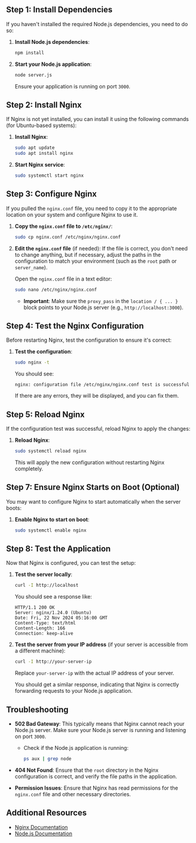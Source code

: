 ## Step 1: Install Dependencies

If you haven't installed the required Node.js dependencies, you need to do so:

1. **Install Node.js dependencies**:
   ```bash
   npm install
   ```

2. **Start your Node.js application**:
   ```bash
   node server.js
   ```
   Ensure your application is running on port `3000`.

## Step 2: Install Nginx

If Nginx is not yet installed, you can install it using the following commands (for Ubuntu-based systems):

1. **Install Nginx**:
   ```bash
   sudo apt update
   sudo apt install nginx
   ```

2. **Start Nginx service**:
   ```bash
   sudo systemctl start nginx
   ```

## Step 3: Configure Nginx

If you pulled the `nginx.conf` file, you need to copy it to the appropriate location on your system and configure Nginx to use it.

1. **Copy the `nginx.conf` file to `/etc/nginx/`**:
   ```bash
   sudo cp nginx.conf /etc/nginx/nginx.conf
   ```

2. **Edit the `nginx.conf` file** (if needed):
   If the file is correct, you don't need to change anything, but if necessary, adjust the paths in the configuration to match your environment (such as the `root` path or `server_name`).

   Open the `nginx.conf` file in a text editor:
   ```bash
   sudo nano /etc/nginx/nginx.conf
   ```

   - **Important**: Make sure the `proxy_pass` in the `location / { ... }` block points to your Node.js server (e.g., `http://localhost:3000`).

## Step 4: Test the Nginx Configuration

Before restarting Nginx, test the configuration to ensure it's correct:

1. **Test the configuration**:
   ```bash
   sudo nginx -t
   ```

   You should see:
   ```
   nginx: configuration file /etc/nginx/nginx.conf test is successful
   ```

   If there are any errors, they will be displayed, and you can fix them.

## Step 5: Reload Nginx

If the configuration test was successful, reload Nginx to apply the changes:

1. **Reload Nginx**:
   ```bash
   sudo systemctl reload nginx
   ```

   This will apply the new configuration without restarting Nginx completely.

## Step 7: Ensure Nginx Starts on Boot (Optional)

You may want to configure Nginx to start automatically when the server boots:

1. **Enable Nginx to start on boot**:
   ```bash
   sudo systemctl enable nginx
   ```

## Step 8: Test the Application

Now that Nginx is configured, you can test the setup:

1. **Test the server locally**:
   ```bash
   curl -I http://localhost
   ```

   You should see a response like:
   ```
   HTTP/1.1 200 OK
   Server: nginx/1.24.0 (Ubuntu)
   Date: Fri, 22 Nov 2024 05:16:00 GMT
   Content-Type: text/html
   Content-Length: 166
   Connection: keep-alive
   ```

2. **Test the server from your IP address** (if your server is accessible from a different machine):
   ```bash
   curl -I http://your-server-ip
   ```

   Replace `your-server-ip` with the actual IP address of your server.

   You should get a similar response, indicating that Nginx is correctly forwarding requests to your Node.js application.

## Troubleshooting

- **502 Bad Gateway**: This typically means that Nginx cannot reach your Node.js server. Make sure your Node.js server is running and listening on port `3000`.
  
  - Check if the Node.js application is running:
    ```bash
    ps aux | grep node
    ```

- **404 Not Found**: Ensure that the `root` directory in the Nginx configuration is correct, and verify the file paths in the application.

- **Permission Issues**: Ensure that Nginx has read permissions for the `nginx.conf` file and other necessary directories.

## Additional Resources

- [Nginx Documentation](https://nginx.org/en/docs/)
- [Node.js Documentation](https://nodejs.org/en/docs/)

